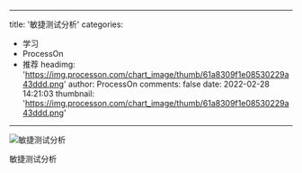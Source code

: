 
---
title: '敏捷测试分析'
categories: 
 - 学习
 - ProcessOn
 - 推荐
headimg: 'https://img.processon.com/chart_image/thumb/61a8309f1e08530229a43ddd.png'
author: ProcessOn
comments: false
date: 2022-02-28 14:21:03
thumbnail: 'https://img.processon.com/chart_image/thumb/61a8309f1e08530229a43ddd.png'
---

<div>   
<img class="thumb" alt="敏捷测试分析" src="https://img.processon.com/chart_image/thumb/61a8309f1e08530229a43ddd.png" referrerpolicy="no-referrer">
<p>敏捷测试分析</p>  
</div>
            